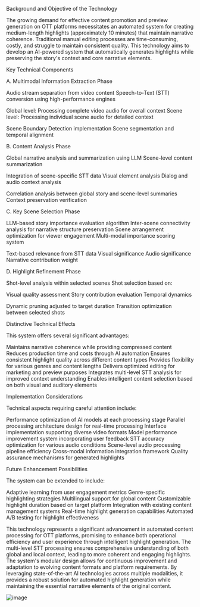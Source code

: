 
Background and Objective of the Technology

The growing demand for effective content promotion and preview generation on OTT platforms necessitates an automated system for creating medium-length highlights (approximately 10 minutes) that maintain narrative coherence. Traditional manual editing processes are time-consuming, costly, and struggle to maintain consistent quality. This technology aims to develop an AI-powered system that automatically generates highlights while preserving the story's context and core narrative elements.

Key Technical Components

A. Multimodal Information Extraction Phase

Audio stream separation from video content
Speech-to-Text (STT) conversion using high-performance engines

Global level: Processing complete video audio for overall context
Scene level: Processing individual scene audio for detailed context


Scene Boundary Detection implementation
Scene segmentation and temporal alignment

B. Content Analysis Phase

Global narrative analysis and summarization using LLM
Scene-level content summarization

Integration of scene-specific STT data
Visual element analysis
Dialog and audio context analysis


Correlation analysis between global story and scene-level summaries
Context preservation verification

C. Key Scene Selection Phase

LLM-based story importance evaluation algorithm
Inter-scene connectivity analysis for narrative structure preservation
Scene arrangement optimization for viewer engagement
Multi-modal importance scoring system

Text-based relevance from STT data
Visual significance
Audio significance
Narrative contribution weight



D. Highlight Refinement Phase

Shot-level analysis within selected scenes
Shot selection based on:

Visual quality assessment
Story contribution evaluation
Temporal dynamics


Dynamic pruning adjusted to target duration
Transition optimization between selected shots


Distinctive Technical Effects

This system offers several significant advantages:

Maintains narrative coherence while providing compressed content
Reduces production time and costs through AI automation
Ensures consistent highlight quality across different content types
Provides flexibility for various genres and content lengths
Delivers optimized editing for marketing and preview purposes
Integrates multi-level STT analysis for improved context understanding
Enables intelligent content selection based on both visual and auditory elements


Implementation Considerations

Technical aspects requiring careful attention include:

Performance optimization of AI models at each processing stage
Parallel processing architecture design for real-time processing
Interface implementation supporting diverse video formats
Model performance improvement system incorporating user feedback
STT accuracy optimization for various audio conditions
Scene-level audio processing pipeline efficiency
Cross-modal information integration framework
Quality assurance mechanisms for generated highlights


Future Enhancement Possibilities

The system can be extended to include:

Adaptive learning from user engagement metrics
Genre-specific highlighting strategies
Multilingual support for global content
Customizable highlight duration based on target platform
Integration with existing content management systems
Real-time highlight generation capabilities
Automated A/B testing for highlight effectiveness

This technology represents a significant advancement in automated content processing for OTT platforms, promising to enhance both operational efficiency and user experience through intelligent highlight generation. The multi-level STT processing ensures comprehensive understanding of both global and local context, leading to more coherent and engaging highlights.
The system's modular design allows for continuous improvement and adaptation to evolving content formats and platform requirements. By leveraging state-of-the-art AI technologies across multiple modalities, it provides a robust solution for automated highlight generation while maintaining the essential narrative elements of the original content.


![image](https://github.com/user-attachments/assets/1ab7b2a7-3ceb-470e-969e-af1ea142b1ac)


